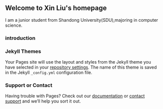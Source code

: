 ## Welcome to Xin Liu's homepage

I am a junior student from Shandong University(SDU),majoring in computer science.

### introduction



### Jekyll Themes

Your Pages site will use the layout and styles from the Jekyll theme you have selected in your [repository settings](https://github.com/liuxin0824/liuxin0824.github.io/settings). The name of this theme is saved in the Jekyll `_config.yml` configuration file.

### Support or Contact

Having trouble with Pages? Check out our [documentation](https://help.github.com/categories/github-pages-basics/) or [contact support](https://github.com/contact) and we’ll help you sort it out.
